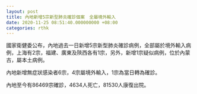 ```yaml
---
layout: post
title: 內地新增5宗新型肺炎確診個案　全屬境外輸入
date: 2020-11-25 08:51:40.000000000 +08:00
categories: rthk
---
```


國家衛健委公布，內地過去一日新增5宗新型肺炎確診病例，全部屬於境外輸入病例，上海有2宗，福建、廣東及陝西各有1宗，另外，新增1宗疑似病例，位於內蒙古，屬本土病例。

內地新增無症狀感染者6宗，4宗屬境外輸入，1宗為當日轉為確診。

內地至今有86469宗確診，4634人死亡，81530人康復出院。
